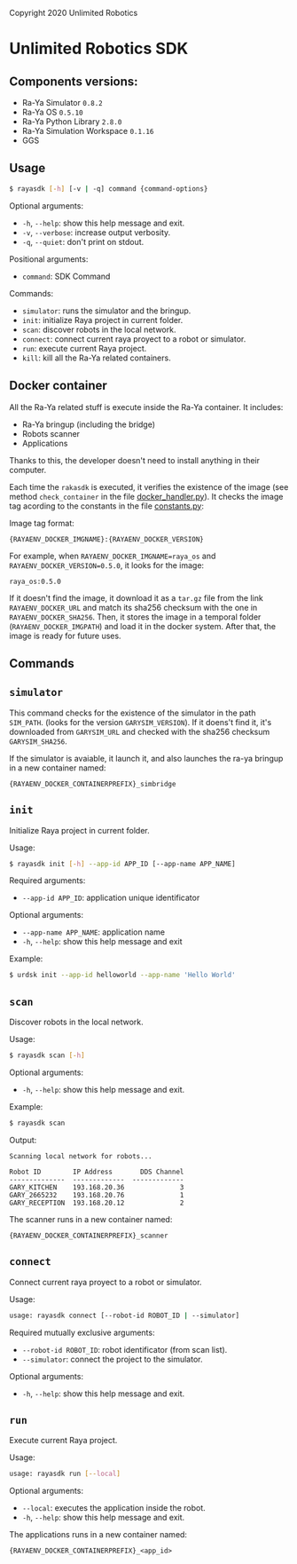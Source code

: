 Copyright 2020 Unlimited Robotics

# Unlimited Robotics SDK

## Components versions:

- Ra-Ya Simulator `0.8.2`
- Ra-Ya OS `0.5.10`
- Ra-Ya Python Library `2.8.0`
- Ra-Ya Simulation Workspace `0.1.16`
- GGS

## Usage

``` bash
$ rayasdk [-h] [-v | -q] command {command-options}
```

Optional arguments:
* `-h`, `--help`: show this help message and exit.
* `-v`, `--verbose`: increase output verbosity.
* `-q`, `--quiet`: don't print on stdout.

Positional arguments:

* `command`: SDK Command

Commands:

* `simulator`: runs the simulator and the bringup.
* `init`: initialize Raya project in current folder.
* `scan`: discover robots in the local network.
* `connect`: connect current raya proyect to a robot or simulator.
* `run`: execute current Raya project.
* `kill`: kill all the Ra-Ya related containers.

## Docker container

All the Ra-Ya related stuff is execute inside the Ra-Ya container. It includes:

* Ra-Ya bringup (including the bridge)
* Robots scanner
* Applications

Thanks to this, the developer doesn't need to install anything in their computer.

Each time the `rakasdk` is executed, it verifies the existence of the image (see method `check_container` in the file [docker_handler.py](/rayasdk/container_handlers/docker_handler.py)). It checks the image tag acording to the constants in the file [constants.py](/rayasdk/constants.py):

Image tag format: 

```
{RAYAENV_DOCKER_IMGNAME}:{RAYAENV_DOCKER_VERSION}
```

For example, when `RAYAENV_DOCKER_IMGNAME=raya_os` and `RAYAENV_DOCKER_VERSION=0.5.0`, it looks for the image:

```
raya_os:0.5.0
```

If it doesn't find the image, it download it as a `tar.gz` file from the link `RAYAENV_DOCKER_URL` and match its sha256 checksum with the one in `RAYAENV_DOCKER_SHA256`. Then, it stores the image in a temporal folder (`RAYAENV_DOCKER_IMGPATH`) and load it in the docker system. After that, the image is ready for future uses.

## Commands

## `simulator`

This command checks for the existence of the simulator in the path `SIM_PATH`. (looks for the version `GARYSIM_VERSION`). If it doens't find it, it's downloaded from `GARYSIM_URL` and checked with the sha256 checksum `GARYSIM_SHA256`.

If the simulator is avaiable, it launch it, and also launches the ra-ya bringup in a new container named:

```
{RAYAENV_DOCKER_CONTAINERPREFIX}_simbridge
```

## `init`

Initialize Raya project in current folder.

Usage: 

``` bash
$ rayasdk init [-h] --app-id APP_ID [--app-name APP_NAME]
```

Required arguments:
* `--app-id APP_ID`: application unique identificator

Optional arguments:
* `--app-name APP_NAME`: application name
* `-h`, `--help`: show this help message and exit

Example:

``` bash
$ urdsk init --app-id helloworld --app-name 'Hello World'
```

## `scan`

Discover robots in the local network.

Usage:

``` bash
$ rayasdk scan [-h]
```

Optional arguments:

* `-h`, `--help`: show this help message and exit.

Example:

``` bash
$ rayasdk scan
```

Output:

```
Scanning local network for robots...

Robot ID        IP Address       DDS Channel
--------------  -------------  -------------
GARY_KITCHEN    193.168.20.36              3
GARY_2665232    193.168.20.76              1
GARY_RECEPTION  193.168.20.12              2
```

The scanner runs in a new container named:

```
{RAYAENV_DOCKER_CONTAINERPREFIX}_scanner
```

## `connect`

Connect current raya proyect to a robot or simulator.

Usage:

``` bash
usage: rayasdk connect [--robot-id ROBOT_ID | --simulator]
```

Required mutually exclusive arguments:

* `--robot-id ROBOT_ID`: robot identificator (from scan list).
* `--simulator`: connect the project to the simulator.

Optional arguments:

* `-h`, `--help`: show this help message and exit.

## `run`

Execute current Raya project.

Usage:

``` bash
usage: rayasdk run [--local]
```

Optional arguments:

* `--local`: executes the application inside the robot.
* `-h`, `--help`: show this help message and exit.

The applications runs in a new container named:

```
{RAYAENV_DOCKER_CONTAINERPREFIX}_<app_id>
```
